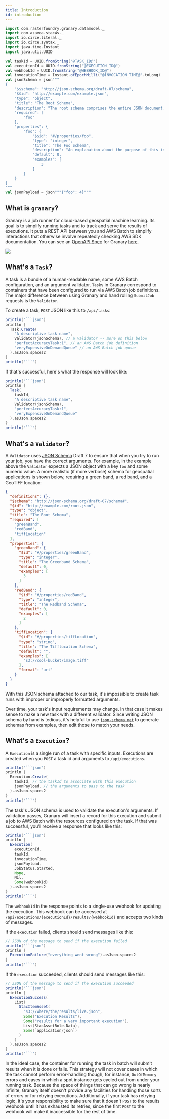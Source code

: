 ```yaml
---
title: Introduction
id: introduction
---
```



```scala mdoc:invisible
import com.rasterfoundry.granary.datamodel._
import com.azavea.stac4s._
import io.circe.literal._
import io.circe.syntax._
import java.time.Instant
import java.util.UUID

val taskId = UUID.fromString("@TASK_ID@")
val executionId = UUID.fromString("@EXECUTION_ID@")
val webhookId = UUID.fromString("@WEBHOOK_ID@")
val invocationTime = Instant.ofEpochMilli("@INVOCATION_TIME@".toLong)
val jsonSchema = json"""
{
    "$$schema": "http://json-schema.org/draft-07/schema",
    "$$id": "http://example.com/example.json",
    "type": "object",
    "title": "The Root Schema",
    "description": "The root schema comprises the entire JSON document.",
    "required": [
        "foo"
    ],
    "properties": {
        "foo": {
            "$$id": "#/properties/foo",
            "type": "integer",
            "title": "The Foo Schema",
            "description": "An explanation about the purpose of this instance.",
            "default": 0,
            "examples": [
                3
            ]
        }
    }
}
"""
val jsonPayload = json"""{"foo": 4}"""
```

## What is `granary`?

Granary is a job runner for cloud-based geospatial machine learning.
Its goal is to simplify running tasks and to track and serve
the results of executions. It puts a REST API between you and AWS Batch
to simplify interactions that otherwise involve repeatedly checking AWS SDK
documentation. You can see an
[OpenAPI Spec](https://swagger.io/docs/specification/about/)
for Granary [here](https://granary.rasterfoundry.com/api/docs/docs.yaml).

![](/granary/img/granary-api.png)

## What's a `Task`?

A task is a bundle of a human-readable name, some AWS Batch configuration,
and an argument validator. `Task`s in Granary correspond to containers that
have been configured to run via AWS Batch job definitions. The major difference
between using Granary and hand rolling `SubmitJob` requests is the `Validator`.

To create a task, `POST` JSON like this to `/api/tasks`:

```scala mdoc:passthrough
println("```json")
println {
  Task.Create(
    "A descriptive task name",
    Validator(jsonSchema), // a Validator -- more on this below
    "perfectAccuracyTask:1", // an AWS Batch job definition
    "veryExpensiveOnDemandQueue" // an AWS Batch job queue
  ).asJson.spaces2
}
println("```")
```

If that's successful, here's what the response will look like:

```scala mdoc:passthrough
println("```json")
println {
  Task(
    taskId,
    "A descriptive task name",
    Validator(jsonSchema),
    "perfectAccuracyTask:1",
    "veryExpensiveOnDemandQueue"
  ).asJson.spaces2
}
println("```")
```

## What's a `Validator`?

A `Validator` uses [JSON Schema](http://json-schema.org/) Draft 7 to ensure that
when you try to run your job, you have the correct arguments. For example, in the
example above the `Validator` expects a JSON object with a key `foo` and some numeric
value. A more realistic (if more verbose) schema for geospatial applications is shown
below, requiring a green band, a red band, and a GeoTIFF location:

```json
{
  "definitions": {},
  "$schema": "http://json-schema.org/draft-07/schema#",
  "$id": "http://example.com/root.json",
  "type": "object",
  "title": "The Root Schema",
  "required": [
    "greenBand",
    "redBand",
    "tiffLocation"
  ],
  "properties": {
    "greenBand": {
      "$id": "#/properties/greenBand",
      "type": "integer",
      "title": "The Greenband Schema",
      "default": 0,
      "examples": [
        3
      ]
    },
    "redBand": {
      "$id": "#/properties/redBand",
      "type": "integer",
      "title": "The Redband Schema",
      "default": 0,
      "examples": [
        2
      ]
    },
    "tiffLocation": {
      "$id": "#/properties/tiffLocation",
      "type": "string",
      "title": "The Tifflocation Schema",
      "default": "",
      "examples": [
        "s3://cool-bucket/image.tiff"
      ],
      "format": "uri"
    }
  }
}
```

With this JSON schema attached to our task, it's impossible to create task runs
with improper or improperly formatted arguments.

Over time, your task's input requirements may change. In that case it makes
sense to make a new task with a different validator. Since writing JSON schema
by hand is tedious, it's helpful to use [`json-schema.net`](https://jsonschema.net/)
to generate schemas from examples, then edit those to match your needs.

## What's a `Execution`?

A `Execution` is a single run of a task with specific inputs. Executions are
created when you `POST` a task id and arguments to `/api/executions`.

```scala mdoc:passthrough
println("```json")
println {
  Execution.Create(
    taskId, // the taskId to associate with this execution
    jsonPayload, // the arguments to pass to the task
  ).asJson.spaces2
}
println("```")
```

The task's JSON schema is used to validate the execution's arguments.
If validation passes, Granary will insert a record for this execution and submit
a job to AWS Batch with the resources configured on the task. If that was successful,
you'll receive a response that looks like this:

```scala mdoc:passthrough
println("```json")
println {
  Execution(
    executionId,
    taskId,
    invocationTime,
    jsonPayload,
    JobStatus.Started,
    None,
    Nil,
    Some(webhookId)
  ).asJson.spaces2
}
println("```")
```

The `webhookId` in the response points to a single-use webhook for updating the execution.
This webhook can be accessed at `/api/executions/{executionId}/results/{webhookId}` and
accepts two kinds of messages.

If the `execution` failed, clients should send messages like this:

```scala mdoc:passthrough
// JSON of the message to send if the execution failed
println("```json")
println {
  ExecutionFailure("everything went wrong").asJson.spaces2
}
println("```")
```

If the `execution` succeeded, clients should send messages like this:

```scala mdoc:passthrough
// JSON of the message to send if the execution succeeded
println("```json")
println {
  ExecutionSuccess(
    List(
      StacItemAsset(
        "s3://where/the/results/live.json",
  	    Some("Execution Results"),
  	    Some("results for a very important execution"),
  	    List(StacAssetRole.Data),
  	    Some(`application/json`)
  	  )
	)
  ).asJson.spaces2
}
println("```")
```

In the ideal case, the container for running the task in batch will submit results when it
is done or fails. This strategy will not cover cases in which the task cannot perform
error-handling though, for instance, `OutOfMemory` errors and cases in which a spot
instance gets cycled out from under your running task. Because the space of things that
can go wrong is nearly infinite, Granary itself doesn't provide any facilities for handling
those sorts of errors or for retrying executions. Additionally, if your task has retrying
logic, it's your responsibility to make sure that it doesn't `POST` to the results webhook
until it has exhausted its retries, since the first `POST` to the webhook will make it
inaccessible for the rest of time.
